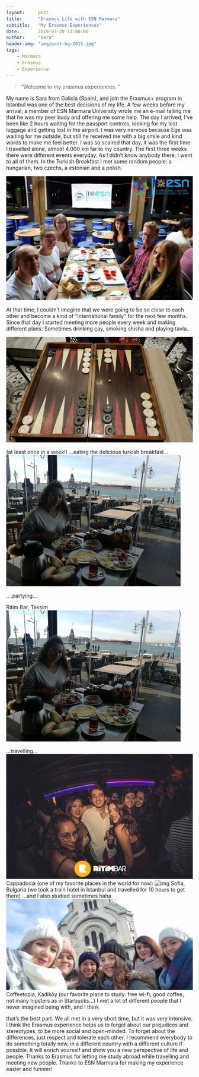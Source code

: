 ```yaml
---
layout:     post
title:      "Erasmus Life with ESN Marmara"
subtitle:   "My Erasmus Experiences"
date:       2019-03-20 13:00:00
author:     "Sara"
header-img: "img/post-bg-2015.jpg"
tags:
    - Marmara
    - Erasmus
    - Experience
---
```


> “Welcome to my erasmus experiences. ”

My name is Sara from Galicia (Spain), and join the Erasmus+ program in Istanbul was one of the best decisions of my life.
A few weeks before my arrival, a member of ESN Marmara University wrote me an e-mail telling me that he was my peer budy and offering me some help. The day I arrived, I’ve been like 2 hours waiting for the passport controls, looking for my lost luggage and getting lost in the airport. I was very nervous because Ege was waiting for me outside, but still he received me with a big smile and kind words to make me feel better. I was so scaired that day, it was the first time I travelled alone, almost 4.000 km far to my country.
The first three weeks there were different events everyday. As I didn’t know anybody there, I went to all of them. In the Turkish Breakfast I met some random people: a hungarian, two czechs, a estonian and a polish.

 ![img](/img/in-post/sara1.jpg)

 At that time, I couldn’t imagine that we were going to be so close to each other and become a kind of “international family” for the next few months. Since that day I started meeting more people every week and making different plans:
Sometimes drinking çay, smoking shisha and playing tavla..

 ![img](/img/in-post/sara2.jpg)

 (at least once in a week!)
...eating the delicious turkish breakfast...
 ![img](/img/in-post/sara3.jpg)

....partying...

Ritim Bar, Taksim
 ![img](/img/in-post/sara3.jpg)

...travelling...
![img](/img/in-post/sara4.jpg)
Cappadocia
(one of my favorite places in the world for now)
![img](/img/in-post/sara5.jpg)
Sofia, Bulgaria
(we took a train hotel in Istanbul and travelled for 10 hours to get there)
...and I also studied sometimes haha
![img](/img/in-post/sara6.jpg)
Coffeetopia, Kadiköy
(our favorite place to study: free wi-fi, good coffee, not many hipsters as in Starbucks...)
I met a lot of different people that I never imagined being with, and I think

that’s the best part. We all met in a very short time, but it was very intensive.
I think the Erasmus experience helps us to forget about our prejudices and stereotypes, to be more social and open-minded. To forget about the differences, just respect and tolerate each other.
I recommend everybody to do something totally new, in a different country with a different culture if possible. It will enrich yourself and show you a new perspective of life and people.
Thanks to Erasmus for letting me study abroad while travelling and meeting new people.
Thanks to ESN Marmara for making my experience easier and funnier!
